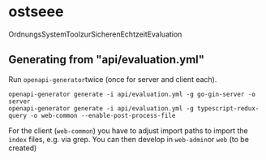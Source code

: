 # ostseee
OrdnungsSystemToolzurSicherenEchtzeitEvaluation

## Generating from "api/evaluation.yml"

Run `openapi-generator`twice (once for server and client each).

```
openapi-generator generate -i api/evaluation.yml -g go-gin-server -o server
openapi-generator generate -i api/evaluation.yml -g typescript-redux-query -o web-common --enable-post-process-file
```

For the client (`web-common`) you have to adjust import paths to import the `index` files, e.g. via grep. You can then develop in `web-admin`or `web` (to be created)